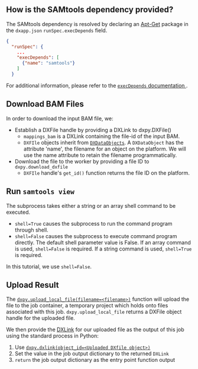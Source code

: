 ## How is the SAMtools dependency provided?
The SAMtools dependency is resolved by declaring an [Apt-Get](http://manpages.ubuntu.com/manpages/xenial/man8/apt-get.8.html) package in the `dxapp.json` `runSpec.execDepends` field.
```json
{
  "runSpec": {
    ...
    "execDepends": [
      {"name": "samtools"}
    ]
  }
```
For additional information, please refer to the [`execDepends` documentation ](https://documentation.dnanexus.com/developer/api/running-analyses/io-and-run-specifications#run-specification).

## Download BAM Files

In order to download the input BAM file, we:
- Establish a DXFile handle by providing a DXLink to dxpy.DXFile()
  - `mappings_bam` is a DXLink containing the file-id of the input BAM.
  - `DXFIle` objects inherit from [`DXDataObjects`](http://autodoc.dnanexus.com/bindings/python/current/dxpy_bindings.html#dxpy.bindings.DXDataObject). A `DXDataObject` has the attribute 'name', the filename for an object on the platform. We will use the name attribute to retain the filename programmatically.
- Download the file to the worker by providing a file ID to `dxpy.download_dxfile`
  - `DXFIle` handle's `get_id()` function returns the file ID on the platform.

## Run `samtools view`
The subprocess takes either a string or an array shell command to be executed. 
  * `shell=True` causes the subprocess to run the command program through shell.
  * `shell=False` causes the subprocess to execute command program directly.
The default shell parameter value is False. If an array command is used, `shell=False` is required. If a string command
is used, `shell=True` is required.
<!-- INCLUDE: {% include note.html content="It's good practice to use `shell=False` when possible, especially when user input is involved. That being said, know your use case, if you need to rely on shell features (even though Python offers modules to mimic these features!) use `shell=True`." %} -->
In this tutorial, we use `shell=False`.
<!-- SECTION: Run samtools view -->

## Upload Result  
The [`dxpy.upload_local_file(filename=<filename>)`](http://autodoc.dnanexus.com/bindings/python/current/dxpy_dxfile.html?highlight=upload_local_file#dxpy.bindings.dxfile_functions.upload_local_file) function
will upload the file to the job container, a temporary project which holds onto files
associated with this job. `dxpy.upload_local_file` returns a DXFile object handle for the
uploaded file.
<!-- SECTION: Upload result -->
We then provide the [DXLink](http://autodoc.dnanexus.com/bindings/python/current/dxpy_functions.html?highlight=dxlink#dxpy.bindings.dxdataobject_functions.dxlink) for our uploaded file as the output of this job using the standard process in Python:
1. Use [`dxpy.dxlink(object_id=<Uploaded DXfile object>)`](http://autodoc.dnanexus.com/bindings/python/current/dxpy_functions.html?highlight=dxlink#dxpy.bindings.dxdataobject_functions.dxlink)
2. Set the value in the job output dictionary to the returned `DXLink`
3. `return` the job output dictionary as the entry point function output

<!-- SECTION: Associate with output -->
